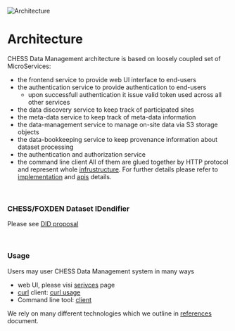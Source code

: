![Architecture](images/Architecture.png)

# Architecture
CHESS Data Management architecture is based on loosely coupled set of MicroServices:
- the frontend service to provide web UI interface to end-users
- the authentication service to provide authentication to end-users
  - upon successfull authentication it issue valid token used across all other
    services
- the data discovery service to keep track of participated sites
- the meta-data service to keep track of meta-data information
- the data-management service to manage on-site data via S3 storage objects
- the data-bookkeeping service to keep provenance information about dataset
  processing
- the authentication and authorization service
- the command line client
All of them are glued together by HTTP protocol and represent whole
[infrustructure](docs/infrastructure.md).
For further details please refer to [implementation](docs/implementation.md)
and [apis](docs/apis.md) details.

<br/>

### CHESS/FOXDEN Dataset IDendifier
Please see [DID proposal](/docs/did.md)

<br/>

### Usage
Users may user CHESS Data Management system in many ways
- web UI, please visi [serivces](services) page
- [curl](https://curl.se/) client: [curl usage](docs/curl.md)
- Command line tool: [client](docs/client.md)

We rely on many different technologies which we outline in
[references](docs/references.md) document.
